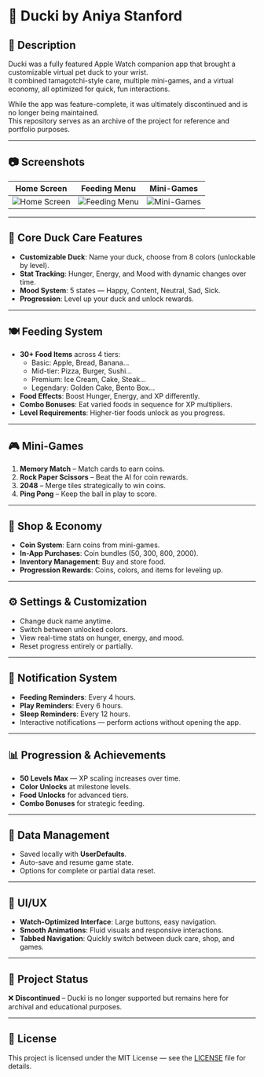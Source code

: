 # 🦆 Ducki by Aniya Stanford

## 📖 Description
Ducki was a fully featured Apple Watch companion app that brought a customizable virtual pet duck to your wrist.  
It combined tamagotchi-style care, multiple mini-games, and a virtual economy, all optimized for quick, fun interactions.  

While the app was feature-complete, it was ultimately discontinued and is no longer being maintained.  
This repository serves as an archive of the project for reference and portfolio purposes.

---

## 📷 Screenshots

| Home Screen | Feeding Menu | Mini-Games |
|-------------|--------------|------------|
| ![Home Screen](photos/home.png) | ![Feeding Menu](photos/feeding.png) | ![Mini-Games](photos/minigames.png) |

---

## 🦆 Core Duck Care Features
- **Customizable Duck**: Name your duck, choose from 8 colors (unlockable by level).
- **Stat Tracking**: Hunger, Energy, and Mood with dynamic changes over time.
- **Mood System**: 5 states — Happy, Content, Neutral, Sad, Sick.
- **Progression**: Level up your duck and unlock rewards.

---

## 🍽 Feeding System
- **30+ Food Items** across 4 tiers:
  - Basic: Apple, Bread, Banana…
  - Mid-tier: Pizza, Burger, Sushi…
  - Premium: Ice Cream, Cake, Steak…
  - Legendary: Golden Cake, Bento Box…
- **Food Effects**: Boost Hunger, Energy, and XP differently.
- **Combo Bonuses**: Eat varied foods in sequence for XP multipliers.
- **Level Requirements**: Higher-tier foods unlock as you progress.

---

## 🎮 Mini-Games
1. **Memory Match** – Match cards to earn coins.
2. **Rock Paper Scissors** – Beat the AI for coin rewards.
3. **2048** – Merge tiles strategically to win coins.
4. **Ping Pong** – Keep the ball in play to score.

---

## 🛒 Shop & Economy
- **Coin System**: Earn coins from mini-games.
- **In-App Purchases**: Coin bundles (50, 300, 800, 2000).
- **Inventory Management**: Buy and store food.
- **Progression Rewards**: Coins, colors, and items for leveling up.

---

## ⚙️ Settings & Customization
- Change duck name anytime.
- Switch between unlocked colors.
- View real-time stats on hunger, energy, and mood.
- Reset progress entirely or partially.

---

## 🔔 Notification System
- **Feeding Reminders**: Every 4 hours.
- **Play Reminders**: Every 6 hours.
- **Sleep Reminders**: Every 12 hours.
- Interactive notifications — perform actions without opening the app.

---

## 📊 Progression & Achievements
- **50 Levels Max** — XP scaling increases over time.
- **Color Unlocks** at milestone levels.
- **Food Unlocks** for advanced tiers.
- **Combo Bonuses** for strategic feeding.

---

## 💾 Data Management
- Saved locally with **UserDefaults**.
- Auto-save and resume game state.
- Options for complete or partial data reset.

---

## 🎨 UI/UX
- **Watch-Optimized Interface**: Large buttons, easy navigation.
- **Smooth Animations**: Fluid visuals and responsive interactions.
- **Tabbed Navigation**: Quickly switch between duck care, shop, and games.

---

## 📌 Project Status
❌ **Discontinued** – Ducki is no longer supported but remains here for archival and educational purposes.

---

## 📜 License
This project is licensed under the MIT License — see the [LICENSE](LICENSE) file for details.
